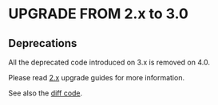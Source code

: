 UPGRADE FROM 2.x to 3.0
=======================

## Deprecations

All the deprecated code introduced on 3.x is removed on 4.0.

Please read [2.x](UPGRADE-2.x.md) upgrade guides for more information.

See also the [diff code](https://github.com/sonata-project/SonataTranslationBundle/compare/2.x...3.0.0).
